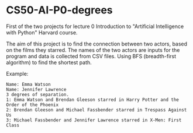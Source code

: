 # CS50-AI-P0-degrees
First of the two projects for lecture 0 Introduction to "Artificial Intelligence with Python" Harvard course.

The aim of this project is to find the connection between two actors, based on the films they starred.
The names of the two actors are inputs for the program and data is collected from CSV files.
Using BFS (breadth-first algorithm) to find the shortest path.

Example:
```
Name: Emma Watson
Name: Jennifer Lawrence
3 degrees of separation.
1: Emma Watson and Brendan Gleeson starred in Harry Potter and the Order of the Phoenix
2: Brendan Gleeson and Michael Fassbender starred in Trespass Against Us
3: Michael Fassbender and Jennifer Lawrence starred in X-Men: First Class
```
